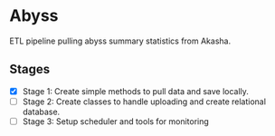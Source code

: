 # Abyss

ETL pipeline pulling abyss summary statistics from Akasha.

## Stages

- [x] Stage 1: Create simple methods to pull data and save locally.
- [ ] Stage 2: Create classes to handle uploading and create relational database.
- [ ] Stage 3: Setup scheduler and tools for monitoring
